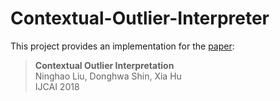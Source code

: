 # Contextual-Outlier-Interpreter

This project provides an implementation for the [paper](https://www.ijcai.org/proceedings/2018/0341.pdf): <br>

> **Contextual Outlier Interpretation**<br>
Ninghao Liu, Donghwa Shin, Xia Hu<br>
IJCAI 2018 <br>
